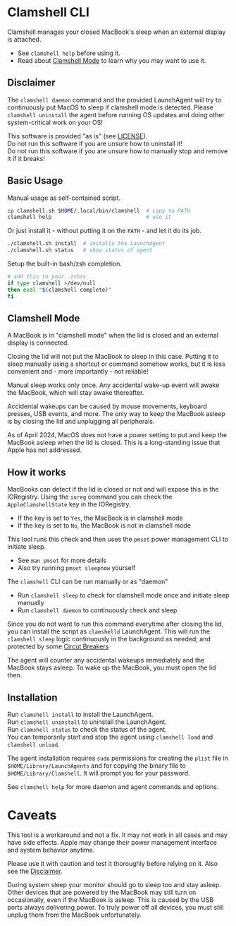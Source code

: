 Clamshell CLI
=============
Clamshell manages your closed MacBook's sleep when an external display is attached.

- See `clamshell help` before using it.
- Read about [Clamshell Mode](#clamshell-mode) to learn why you may want to use it.

Disclaimer
----------
The `clamshell daemon` command and the provided LaunchAgent will try to continuously put MacOS to sleep if clamshell mode is detected. Please `clamshell uninstall` the agent before running OS updates and doing other system-critical work on your OS!

This software is provided "as is" (see [LICENSE](LICENSE)). \
Do not run this software if you are unsure how to uninstall it! \
Do not run this software if you are unsure how to manually stop and remove it if it breaks!

Basic Usage
-----------
Manual usage as self-contained script.
```sh
cp clamshell.sh $HOME/.local/bin/clamshell  # copy to PATH
clamshell help                              # use it
```

Or just install it - without putting it on the `PATH` - and let it do its job.
```sh
./clamshell.sh install  # installs the LaunchAgent
./clamshell.sh status   # show status of agent
```

Setup the built-in bash/zsh completion.
```sh
# add this to your .zshrc
if type clamshell >/dev/null
then eval "$(clamshell complete)"
fi
```

Clamshell Mode
--------------
A MacBook is in "clamshell mode" when the lid is closed and an external display is connected.

Closing the lid will not put the MacBook to sleep in this case. Putting it to sleep manually
using a shortcut or command somehow works, but it is less convenient and - more importantly -
not reliable!

Manual sleep works only once. Any accidental wake-up event will awake the MacBook, which will
stay awake thereafter.

Accidental wakeups can be caused by mouse movements, keyboard presses, USB events, and more.
The only way to keep the MacBook asleep is by closing the lid and unplugging all peripherals.

As of April 2024, MacOS does not have a power setting to put and keep the MacBook asleep when
the lid is closed. This is a long-standing issue that Apple has not addressed.

How it works
------------
MacBooks can detect if the lid is closed or not and will expose this in the IORegistry.
Using the `ioreg` command you can check the `AppleClamshellState` key in the IORegistry.

- If the key is set to `Yes`, the MacBook is in clamshell mode
- If the key is set to `No`, the MacBook is not in clamshell mode

This tool runs this check and then uses the `pmset` power management CLI to initiate sleep.

- See `man pmset` for more details
- Also try running `pmset sleepnow` yourself

The `clamshell` CLI can be run manually or as "daemon"

- Run `clamshell sleep` to check for clamshell mode once and initiate sleep manually
- Run `clamshell daemon` to continuously check and sleep

Since you do not want to run this command everytime after closing the lid, you can install
the script as `clamshelld` LaunchAgent. This will run the `clamshell sleep` logic continuously in the background as needed; and protected by some [Circut Breakers](docs/development.md#circut-breakers)

The agent will counter any accidental wakeups immediately and the MacBook stays asleep.
To wake up the MacBook, you must open the lid then.

Installation
------------
Run `clamshell install` to install the LaunchAgent. \
Run `clamshell uninstall` to uninstall the LaunchAgent. \
Run `clamshell status` to check the status of the agent. \
You can temporarily start and stop the agent using `clamshell load` and `clamshell unload`.

The agent installation requires `sudo` permissions for creating the `plist` file
in `$HOME/Library/LaunchAgents` and for copying the binary file to `$HOME/Library/Clamshell`.
It will prompt you for your password.

See `clamshell help` for more daemon and agent commands and options.

Caveats
=======
This tool is a workaround and not a fix. It may not work in all cases and may have side effects. Apple may change their power management interface and system behavior anytime.

Please use it with caution and test it thoroughly before relying on it. Also see the [Disclaimer](#disclaimer).

During system sleep your monitor should go to sleep too and stay asleep.
Other devices that are powered by the MacBook may still turn on occasionally,
even if the MacBook is asleep. This is caused by the USB ports always delivering power.
To truly power off all devices, you must still unplug them from the MacBook unfortunately.
